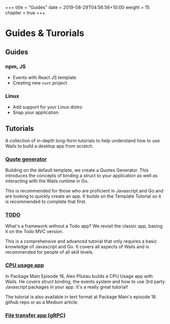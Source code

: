 +++
title = "Guides"
date = 2019-08-29T04:56:56+10:00
weight = 15
chapter = true
+++

# Guides & Turorials

## Guides

### npm, JS
* Events with React JS template
* Creating new `nuxt` project

### Linux
* Add support for your Linux distro
* Snap your application

## Tutorials

A collection of in-depth long-form tutorials to help understand how to use Wails to build a desktop app from scratch. 

### [Quote generator]({{}})

Building on the default template, we create a Quotes Generator. This introduces the concepts of binding a struct to your application as well as interacting with the Wails runtime in Go.

This is recommended for those who are proficient in Javascript and Go and are looking to quickly create an app. It builds on the Template Tutorial so it is recommended to complete that first.

### [TODO]({{}})

What's a framework without a Todo app? We revisit the classic app, basing it on the Todo MVC version.

This is a comprehensive and advanced tutorial that only requires a basic knowledge of Javascript and Go. It covers all aspects of Wails and is recommended for people of all skill levels.

### [CPU usage app]({{}})

In Package Main Episode 16, Alex Pliutau builds a CPU Usage app with Wails. He covers struct binding, the events system and how to use 3rd party Javascript packages in your app. It's a really great tutorial!

The tutorial is also available in text format at Package Main's episode 16 github repo or as a Medium article.

### [File transfer app (gRPC)]({{}})
